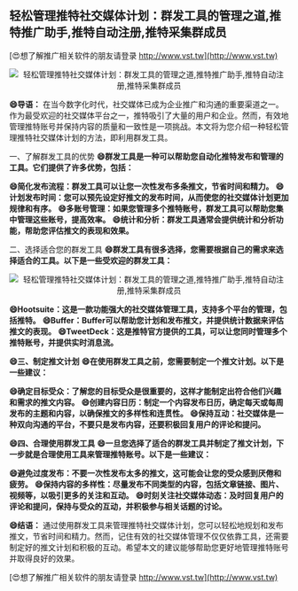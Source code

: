 ## **轻松管理推特社交媒体计划：群发工具的管理之道,推特推广助手,推特自动注册,推特采集群成员**

[😍想了解推广相关软件的朋友请登录 http://www.vst.tw](http://www.vst.tw)

 <center><img src="https://vst.tw/MP4/tuiguang/png/1.png" alt="轻松管理推特社交媒体计划：群发工具的管理之道,推特推广助手,推特自动注册,推特采集群成员"></center>

**😄导语：**
在当今数字化时代，社交媒体已成为企业推广和沟通的重要渠道之一。作为最受欢迎的社交媒体平台之一，推特吸引了大量的用户和企业。然而，有效地管理推特账号并保持内容的质量和一致性是一项挑战。本文将为您介绍一种轻松管理推特社交媒体计划的方法，即利用群发工具。

一、了解群发工具的优势
**😄群发工具是一种可以帮助您自动化推特发布和管理的工具。它们提供了许多优势，包括：**

**😄简化发布流程：群发工具可以让您一次性发布多条推文，节省时间和精力。**
**😄计划发布时间：您可以预先设定好推文的发布时间，从而使您的社交媒体计划更加规律和有序。**
**😄多账号管理：如果您管理多个推特账号，群发工具可以帮助您集中管理这些账号，提高效率。**
**😄统计和分析：群发工具通常会提供统计和分析功能，帮助您评估推文的表现和效果。**

二、选择适合您的群发工具
**😄群发工具有很多选择，您需要根据自己的需求来选择适合的工具。以下是一些受欢迎的群发工具：**

 <center><img src="https://vst.tw/MP4/tuiguang/png/5.png" alt="轻松管理推特社交媒体计划：群发工具的管理之道,推特推广助手,推特自动注册,推特采集群成员"></center>

**😄Hootsuite：这是一款功能强大的社交媒体管理工具，支持多个平台的管理，包括推特。**
**😄Buffer：Buffer可以帮助您计划和发布推文，并提供统计数据来评估推文的表现。**
**😄TweetDeck：这是推特官方提供的工具，可以让您同时管理多个推特账号，并提供实时消息流。**

**😄三、制定推文计划**
**😄在使用群发工具之前，您需要制定一个推文计划。以下是一些建议：**

**😄确定目标受众：了解您的目标受众是很重要的，这样才能制定出符合他们兴趣和需求的推文内容。**
**😄创建内容日历：制定一个内容发布日历，确定每天或每周发布的主题和内容，以确保推文的多样性和连贯性。**
**😄保持互动：社交媒体是一种双向沟通的平台，不要只是发布内容，还要积极回复用户的评论和提问。**

**😄四、合理使用群发工具**
**😄一旦您选择了适合的群发工具并制定了推文计划，下一步就是合理使用工具来管理推特账号。以下是一些建议：**

**😄避免过度发布：不要一次性发布太多的推文，这可能会让您的受众感到厌倦和疲劳。**
**😄保持内容的多样性：尽量发布不同类型的内容，包括文章链接、图片、视频等，以吸引更多的关注和互动。**
**😄时刻关注社交媒体动态：及时回复用户的评论和提问，保持与受众的互动，并积极参与相关话题的讨论。**

**😄结语：**
通过使用群发工具来管理推特社交媒体计划，您可以轻松地规划和发布推文，节省时间和精力。然而，记住有效的社交媒体管理不仅仅依靠工具，还需要制定好的推文计划和积极的互动。希望本文的建议能够帮助您更好地管理推特账号并取得良好的效果。

[😍想了解推广相关软件的朋友请登录 http://www.vst.tw](http://www.vst.tw)



